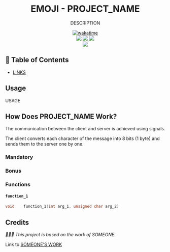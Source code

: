 <div align="center">
	<h1>EMOJI - PROJECT_NAME</h1>
	<p>DESCRIPTION</p>
	<a href="https://wakatime.com/badge/user/db0e5671-cec5-4e7b-9d41-19a881e67f7d/project/56f4877c-3ac5-4648-9b71-95c3b46426ff">
		<img src="https://wakatime.com/badge/user/db0e5671-cec5-4e7b-9d41-19a881e67f7d/project/56f4877c-3ac5-4648-9b71-95c3b46426ff.svg" alt="wakatime">
	</a>
	<br />
	<img src="https://img.shields.io/badge/norminette-passing-success"/>
	<a href="https://developer.apple.com/library/archive/documentation/Performance/Conceptual/ManagingMemory/Articles/FindingLeaks.html">
		<img src="https://img.shields.io/badge/leaks-none-success" />
	</a>
	<img src="https://img.shields.io/badge/bonus-included-success"/>
	<br />
	<img src="https://img.shields.io/badge/-SCORE%2F100-success?logo=42&logoColor=fff" />
</div>

## 📖 Table of Contents
<!--ts-->
   * [LINKS](#links)
<!--te-->

## Usage

USAGE

## How Does PROJECT_NAME Work?

The communication between the client and server is achieved using signals.

The client converts each character of the message into 8 bits (1 byte) and sends them to the server one by one.

### Mandatory

### Bonus

### Functions
#### `function_1`

```C
void	function_1(int arg_1, unsigned char arg_2)
```

## Credits

*🙇🏻‍♂️ This project is based on the work of SOMEONE.*

Link to [SOMEONE'S WORK](https://github.com/)
